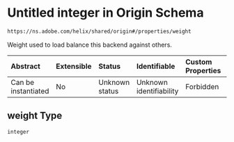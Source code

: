 # Untitled integer in Origin Schema

```txt
https://ns.adobe.com/helix/shared/origin#/properties/weight
```

Weight used to load balance this backend against others.

| Abstract            | Extensible | Status         | Identifiable            | Custom Properties | Additional Properties | Access Restrictions | Defined In                                                       |
| :------------------ | :--------- | :------------- | :---------------------- | :---------------- | :-------------------- | :------------------ | :--------------------------------------------------------------- |
| Can be instantiated | No         | Unknown status | Unknown identifiability | Forbidden         | Allowed               | none                | [origin.schema.json*](origin.schema.json "open original schema") |

## weight Type

`integer`

